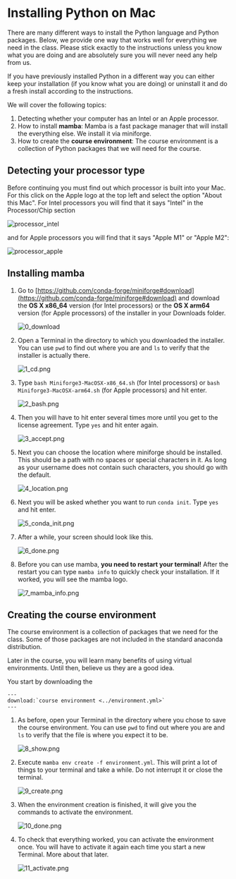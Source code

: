 # Installing Python on Mac

There are many different ways to install the Python language and Python packages. Below,
we provide one way that works well for everything we need in the class. Please stick
exactly to the instructions unless you know what you are doing and are absolutely sure
you will never need any help from us.

If you have previously installed Python in a different way you can either keep your
installation (if you know what you are doing) or uninstall it and do a fresh install
according to the instructions.

We will cover the following topics:

1. Detecting whether your computer has an Intel or an Apple processor.
1. How to install **mamba**: Mamba is a fast package manager that will install the
   everything else. We install it via miniforge.
1. How to create the **course environment**: The course environment is a collection of
   Python packages that we will need for the course.

## Detecting your processor type

Before continuing you must find out which processor is built into your Mac. For this
click on the Apple logo at the top left and select the option "About this Mac". For
Intel processors you will find that it says "Intel" in the Processor/Chip section

![processor_intel](processor_intel.png)

and for Apple processors you will find that it says "Apple M1" or "Apple M2":

![processor_apple](processor_apple.png)

## Installing mamba

1. Go to
   [https://github.com/conda-forge/miniforge#download](https://github.com/conda-forge/miniforge#download)
   and download the **OS X x86_64** version (for Intel processors) or the **OS X arm64**
   version (for Apple processors) of the installer in your Downloads folder.

   ![0_download](0_download.png)

1. Open a Terminal in the directory to which you downloaded the installer. You can use
   `pwd` to find out where you are and `ls` to verify that the installer is actually
   there.

   ![1_cd.png](1_cd.png)

1. Type `bash Miniforge3-MacOSX-x86_64.sh` (for Intel processors) or
   `bash Miniforge3-MacOSX-arm64.sh` (for Apple processors) and hit enter.

   ![2_bash.png](2_bash.png)

1. Then you will have to hit enter several times more until you get to the license
   agreement. Type `yes` and hit enter again.

   ![3_accept.png](3_accept.png)

1. Next you can choose the location where miniforge should be installed. This should be
   a path with no spaces or special characters in it. As long as your username does not
   contain such characters, you should go with the default.

   ![4_location.png](4_location.png)

1. Next you will be asked whether you want to run `conda init`. Type `yes` and hit
   enter.

   ![5_conda_init.png](5_conda_init.png)

1. After a while, your screen should look like this.

   ![6_done.png](6_done.png)

1. Before you can use mamba, **you need to restart your terminal!** After the restart
   you can type `mamba info` to quickly check your installation. If it worked, you will
   see the mamba logo.

   ![7_mamba_info.png](7_mamba_info.png)

## Creating the course environment

The course environment is a collection of packages that we need for the class. Some of
those packages are not included in the standard anaconda distribution.

Later in the course, you will learn many benefits of using virtual environments. Until
then, believe us they are a good idea.

You start by downloading the

```{eval-rst}
---
download:`course environment <../environment.yml>`
---
```

1. As before, open your Terminal in the directory where you chose to save the course
   environment. You can use `pwd` to find out where you are and `ls` to verify that the
   file is where you expect it to be.

   ![8_show.png](8_show.png)

1. Execute `mamba env create -f environment.yml`. This will print a lot of things to
   your terminal and take a while. Do not interrupt it or close the terminal.

   ![9_create.png](9_create.png)

1. When the environment creation is finished, it will give you the commands to activate
   the environment.

   ![10_done.png](10_done.png)

1. To check that everything worked, you can activate the environment once. You will have
   to activate it again each time you start a new Terminal. More about that later.

   ![11_activate.png](11_activate.png)
